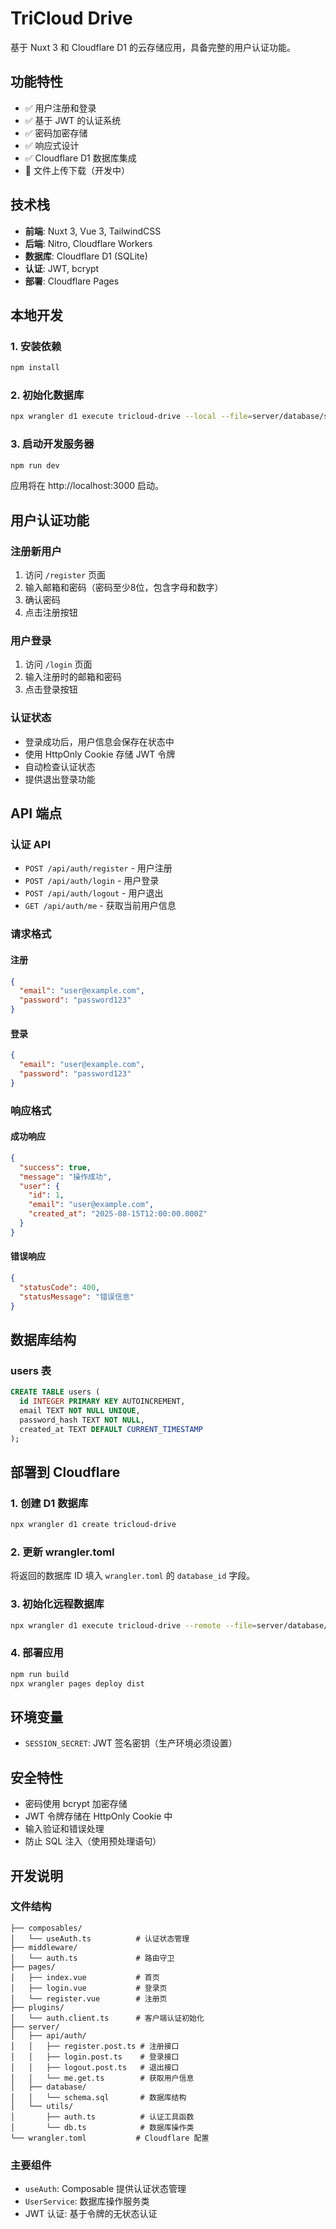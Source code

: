 # TriCloud Drive

基于 Nuxt 3 和 Cloudflare D1 的云存储应用，具备完整的用户认证功能。

## 功能特性

- ✅ 用户注册和登录
- ✅ 基于 JWT 的认证系统
- ✅ 密码加密存储
- ✅ 响应式设计
- ✅ Cloudflare D1 数据库集成
- 🚧 文件上传下载（开发中）

## 技术栈

- **前端**: Nuxt 3, Vue 3, TailwindCSS
- **后端**: Nitro, Cloudflare Workers
- **数据库**: Cloudflare D1 (SQLite)
- **认证**: JWT, bcrypt
- **部署**: Cloudflare Pages

## 本地开发

### 1. 安装依赖

```bash
npm install
```

### 2. 初始化数据库

```bash
npx wrangler d1 execute tricloud-drive --local --file=server/database/schema.sql
```

### 3. 启动开发服务器

```bash
npm run dev
```

应用将在 http://localhost:3000 启动。

## 用户认证功能

### 注册新用户

1. 访问 `/register` 页面
2. 输入邮箱和密码（密码至少8位，包含字母和数字）
3. 确认密码
4. 点击注册按钮

### 用户登录

1. 访问 `/login` 页面
2. 输入注册时的邮箱和密码
3. 点击登录按钮

### 认证状态

- 登录成功后，用户信息会保存在状态中
- 使用 HttpOnly Cookie 存储 JWT 令牌
- 自动检查认证状态
- 提供退出登录功能

## API 端点

### 认证 API

- `POST /api/auth/register` - 用户注册
- `POST /api/auth/login` - 用户登录
- `POST /api/auth/logout` - 用户退出
- `GET /api/auth/me` - 获取当前用户信息

### 请求格式

#### 注册
```json
{
  "email": "user@example.com",
  "password": "password123"
}
```

#### 登录
```json
{
  "email": "user@example.com", 
  "password": "password123"
}
```

### 响应格式

#### 成功响应
```json
{
  "success": true,
  "message": "操作成功",
  "user": {
    "id": 1,
    "email": "user@example.com",
    "created_at": "2025-08-15T12:00:00.000Z"
  }
}
```

#### 错误响应
```json
{
  "statusCode": 400,
  "statusMessage": "错误信息"
}
```

## 数据库结构

### users 表

```sql
CREATE TABLE users (
  id INTEGER PRIMARY KEY AUTOINCREMENT,
  email TEXT NOT NULL UNIQUE,
  password_hash TEXT NOT NULL,
  created_at TEXT DEFAULT CURRENT_TIMESTAMP
);
```

## 部署到 Cloudflare

### 1. 创建 D1 数据库

```bash
npx wrangler d1 create tricloud-drive
```

### 2. 更新 wrangler.toml

将返回的数据库 ID 填入 `wrangler.toml` 的 `database_id` 字段。

### 3. 初始化远程数据库

```bash
npx wrangler d1 execute tricloud-drive --remote --file=server/database/schema.sql
```

### 4. 部署应用

```bash
npm run build
npx wrangler pages deploy dist
```

## 环境变量

- `SESSION_SECRET`: JWT 签名密钥（生产环境必须设置）

## 安全特性

- 密码使用 bcrypt 加密存储
- JWT 令牌存储在 HttpOnly Cookie 中
- 输入验证和错误处理
- 防止 SQL 注入（使用预处理语句）

## 开发说明

### 文件结构

```
├── composables/
│   └── useAuth.ts          # 认证状态管理
├── middleware/
│   └── auth.ts             # 路由守卫
├── pages/
│   ├── index.vue           # 首页
│   ├── login.vue           # 登录页
│   └── register.vue        # 注册页
├── plugins/
│   └── auth.client.ts      # 客户端认证初始化
├── server/
│   ├── api/auth/
│   │   ├── register.post.ts # 注册接口
│   │   ├── login.post.ts    # 登录接口
│   │   ├── logout.post.ts   # 退出接口
│   │   └── me.get.ts        # 获取用户信息
│   ├── database/
│   │   └── schema.sql       # 数据库结构
│   └── utils/
│       ├── auth.ts          # 认证工具函数
│       └── db.ts            # 数据库操作类
└── wrangler.toml           # Cloudflare 配置
```

### 主要组件

- `useAuth`: Composable 提供认证状态管理
- `UserService`: 数据库操作服务类
- JWT 认证: 基于令牌的无状态认证